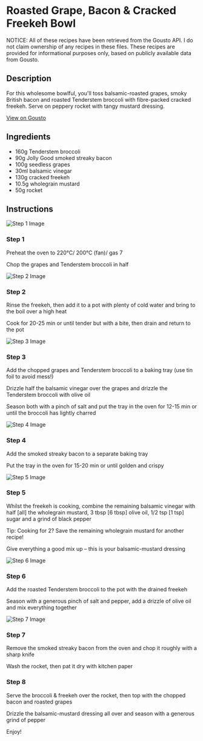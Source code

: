 # Roasted Grape, Bacon & Cracked Freekeh Bowl

NOTICE: All of these recipes have been retrieved from the Gousto API. I do not claim ownership of any recipes in these files. These recipes are provided for informational purposes only, based on publicly available data from Gousto.

## Description

For this wholesome bowlful, you'll toss balsamic-roasted grapes, smoky British bacon and roasted Tenderstem broccoli with fibre-packed cracked freekeh. Serve on peppery rocket with tangy mustard dressing.

[View on Gousto](https://www.gousto.co.uk/recipes/cookbook/roasted-grape-bacon-wheat-berry-bowl)

## Ingredients

- 160g Tenderstem broccoli
- 90g Jolly Good smoked streaky bacon
- 100g seedless grapes
- 30ml balsamic vinegar
- 130g cracked freekeh
- 10.5g wholegrain mustard
- 50g rocket

## Instructions

![Step 1 Image](https://production-media.gousto.co.uk/cms/recipe-step-image/Step-1-1589819705646-x200.jpg)

### Step 1

Preheat the oven to 220°C/ 200°C (fan)/ gas 7

Chop the grapes and Tenderstem broccoli in half

![Step 2 Image](https://production-media.gousto.co.uk/cms/recipe-step-image/Cracked-freekeh-1646237156394-x200.jpg)

### Step 2

Rinse the freekeh, then add it to a pot with plenty of cold water and bring to the boil over a high heat

Cook for 20-25 min or until tender but with a bite, then drain and return to the pot

![Step 3 Image](https://production-media.gousto.co.uk/cms/recipe-step-image/Step-2-1646237159789-x200.jpg)

### Step 3

Add the chopped grapes and Tenderstem broccoli to a baking tray (use tin foil to avoid mess!)

Drizzle half the balsamic vinegar over the grapes and drizzle the Tenderstem broccoli with olive oil

Season both with a pinch of salt and put the tray in the oven for 12-15 min or until the broccoli has lightly charred

![Step 4 Image](https://production-media.gousto.co.uk/cms/recipe-step-image/Step-3-1646237162983-x200.jpg)

### Step 4

Add the smoked streaky bacon to a separate baking tray

Put the tray in the oven for 15-20 min or until golden and crispy

![Step 5 Image](https://production-media.gousto.co.uk/cms/recipe-step-image/Step-5-1589819724163-x200.jpg)

### Step 5

Whilst the freekeh is cooking, combine the remaining balsamic vinegar with half <span class="text-danger">[all]</span> the wholegrain mustard, 3 tbsp <span class="text-danger">[6 tbsp] </span>olive oil, 1/2 tsp <span class="text-danger">[1 tsp]</span> sugar and a grind of black pepper

Tip: Cooking for 2? Save the remaining wholegrain mustard for another recipe!

Give everything a good mix up – this is your balsamic-mustard dressing

![Step 6 Image](https://production-media.gousto.co.uk/cms/recipe-step-image/Step-6-1589819728805-x200.jpg)

### Step 6

Add the roasted Tenderstem broccoli to the pot with the drained freekeh

Season with a generous pinch of salt and pepper, add a drizzle of olive oil and mix everything together

![Step 7 Image](https://production-media.gousto.co.uk/cms/recipe-step-image/Step-7-1589819732796-x200.jpg)

### Step 7

Remove the smoked streaky bacon from the oven and chop it roughly with a sharp knife

Wash the rocket, then pat it dry with kitchen paper

### Step 8

Serve the broccoli & freekeh over the rocket, then top with the chopped bacon and roasted grapes

Drizzle the balsamic-mustard dressing all over and season with a generous grind of pepper

Enjoy!

